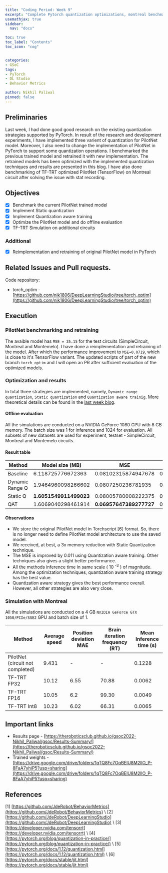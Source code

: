 ```yaml
---
title: "Coding Period: Week 9"
excerpt: "Complete Pytorch quantization optimizations, montreal benchmarking and offline results"
usemathjax: true
sidebar:
  nav: "docs"

toc: true
toc_label: "Contents"
toc_icon: "cog"


categories:
- GSoC
tags:
- PyTorch
- DL Studio
- Behavior Metrics

author: Nikhil Paliwal
pinned: false
---
```



## Preliminaries

Last week, I had done good good research on the existing quantization strategies supported by PyTorch. 
In result of the research and development experiments, I have implemented three varient of quantization for
PilotNet model. Moreover, I also need to change the implementation of PilotNet in PyTorch to support some
quantization operations. I benchmarked the previous trained model and retrained it with new implementation.
The retrained models has been optimized with the implemented quantization techniques and results are presented
in this blog. I have also done benchmarking of TF-TRT optimized PilotNet (TensorFlow) on Montreal circuit after
solving the issue with stat recording.

## Objectives

- [X] Benchmark the current PilotNet trained model 
- [X] Implement Static quantization
- [X] Implement Quantization aware training
- [X] Optimize the PilotNet model and do offline evaluation
- [X] TF-TRT Simulation on additional circuits

### Additional
- [X] Reimplementation and retraining of original PilotNet model in PyTorch

## Related Issues and Pull requests.

Code repository:

* torch_optim - [https://github.com/nik1806/DeepLearningStudio/tree/torch_optim](https://github.com/nik1806/DeepLearningStudio/tree/torch_optim)


## Execution

### PilotNet benchmarking and retraining

The avaible model has `MSE = 35.15` for the test circuits (SimpleCircuit, Montreal and Montemelo). 
I have done a reimplementation and retraining of the model. After which the performance improvement to
`MSE=0.0719`, which is close to it's TensorFlow variant. The updated scripts of part of the new branch
`torch_optim` and I will open an PR after sufficient evaluation of the optimized models.

### Optimization and results

In total three strategies are implemented, namely, `Dynamic range quantization`, 
`Static quantization` and `Quantization aware trainig`. More theoretical details can
be found in the [last week blog](https://theroboticsclub.github.io/gsoc2022-Nikhil_Paliwal/gsoc/Coding-Period-Week-8/).

#### Offline evaluation
All the simulations are conducted on a NVIDIA GeForce 1080 GPU with 8 GB memory. The batch size was 1 for inference and 1024 for evaluation. All subsets of new datasets are used for experiment, testset - SimpleCircuit, Montreal and Montemelo circuits.

#### Result table

Method | Model size (MB) | MSE | Inference time (s)
--- | --- | --- | ---
Baseline | 6.118725776672363 | 0.08102315874947678 | 0.0016005966663360596
Dynamic Range Q | 1.9464960098266602 | 0.0807250236781935 | 0.0021979384422302246
Static Q | **1.6051549911499023** | 0.08005780008222375 | 0.0020941667556762696
QAT | 1.6069040298461914 | **0.06957647389277727** | 0.0020713112354278566

#### Observations

* We store the original PilotNet model in Torchscript [6] format. So, there is no
longer need to define PilotNet model architecture to use the saved model.  
* We received, at best, a 3x memory reduction with Static Quantization technique.
* The MSE is improved by 0.011 using Quantization aware training. Other techniques also 
gives a slight better performance.
* All the methods inference time in same scale ( 10 <sup>-3</sup> ) of magnitude.
Among the optimization techniques, quantization aware training strategy has the best
value. 
* Quantization aware strategy gives the best performance overall. However, all other
strategies are also very close.

### Simulation with Montreal
All the simulations are conducted on a 4 GB `NVIDIA GeForce GTX 1050/PCIe/SSE2` GPU and batch size of 1.

Method  | Average speed | Position deviation MAE | Brain iteration frequency (RT) | Mean Inference time (s)
--- | --- | --- | --- | --- 
PilotNet (circuit not completed) | 9.431 | - | - | 0.1228
TF-TRT FP32 | 10.12 | 6.55 | 70.88 | 0.0062 
TF-TRT FP16 | 10.05 | 6.2 | 99.30 | 0.0049 
TF-TRT Int8 | 10.23 | 6.02 | 66.31 | 0.0065  

## Important links

* Results page - [https://theroboticsclub.github.io/gsoc2022-Nikhil_Paliwal/gsoc/Results-Summary/](https://theroboticsclub.github.io/gsoc2022-Nikhil_Paliwal/gsoc/Results-Summary/)
* Trained weights - [https://drive.google.com/drive/folders/1qTQ8Fc7OqBElU8M2llO_P-8FaA7yhiP5?usp=sharing](https://drive.google.com/drive/folders/1qTQ8Fc7OqBElU8M2llO_P-8FaA7yhiP5?usp=sharing)
## References

[1] [https://github.com/JdeRobot/BehaviorMetrics](https://github.com/JdeRobot/BehaviorMetrics) \\
[2] [https://github.com/JdeRobot/DeepLearningStudio](https://github.com/JdeRobot/DeepLearningStudio) \\
[3] [https://developer.nvidia.com/tensorrt](https://developer.nvidia.com/tensorrt) \\
[4] [https://pytorch.org/blog/quantization-in-practice/](https://pytorch.org/blog/quantization-in-practice/) \\
[5] [https://pytorch.org/docs/1.12/quantization.html](https://pytorch.org/docs/1.12/quantization.html) \\
[6] [https://pytorch.org/docs/stable/jit.html](https://pytorch.org/docs/stable/jit.html)